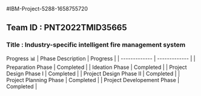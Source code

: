 #IBM-Project-5288-1658755720
## Team ID : PNT2022TMID35665
### Title : Industry-specific intelligent fire management system


Progress 📊
| Phase Description  | Progress |
| ------------- | ------------- |
| Preparation Phase  | Completed  |
| Ideation Phase  | Completed |
| Project Design Phase I | Completed |
| Project Design Phase II | Completed |
| Project Planning Phase  | Completed |
| Project Developement Phase | Completed |
